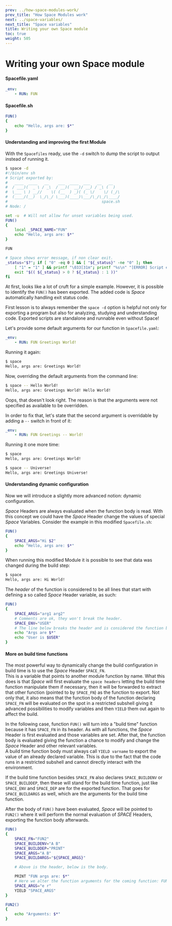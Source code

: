 ```yaml
---
prev: ../how-space-modules-work/
prev_title: "How Space Modules work"
next: ../space-variables/
next_title: "Space variables"
title: Writing your own Space module
toc: true
weight: 505
---
```


# Writing your own Space module

#### Spacefile.yaml
```yaml
_env:
    - RUN: FUN
```

#### Spacefile.sh
```sh
FUN()
{
    echo "Hello, args are: $*"
}
```

#### Understanding and improving the first Module

With the `Spacefiles` ready, use the `-d` switch to dump the script to output instead of running it.
```sh
$ space -d
#!/bin/env sh
# Script exported by:
#   ____  ____   __    ___  ____  ___   __   __
#  / ___)(  _ \ / _\  / __)(  __)/ __) / _\ (  )
#  \___ \ ) __//    \( (__  ) _)( (_ \/    \/ (_/\
#  (____/(__)  \_/\_/ \___)(____)\___/\_/\_/\____/
#                                         space.sh
# Node: /

set -u  # Will not allow for unset variables being used.
FUN()
{
    local _SPACE_NAME="FUN"
    echo "Hello, args are: $*"
}

FUN

# Space shows error message, if non clear exit.
_status="$?"; if [ "0" -eq 0 ] && [ "${_status}" -ne "0" ]; then
    [ "1" = "1" ] && printf "\033[31m"; printf "%s\n" "[ERROR] Script exited with status: ${_status}." >&2; [ "1" = "1" ] && printf "\033[0m"
    exit "$(( ${_status} > 0 ? ${_status} : 1 ))"
fi
```

At first, looks like a lot of cruft for a simple example. However, it is possible to identify the `FUN()` has been exported.
The added code is _Space_ automatically handling exit status code.

First lesson is to always remember the `space -d` option is helpful not only for exporting a program but also for analyzing, studying and understanding code. Exported scripts are standalone and runnable even without Space!

Let's provide some default arguments for our function in `Spacefile.yaml`:
```yaml
_env:
    - RUN: FUN Greetings World!
```

Running it again:  
```sh
$ space
Hello, args are: Greetings World!
```

Now, overriding the default arguments from the command line:  
```sh
$ space -- Hello World!
Hello, args are: Greetings World! Hello World!
```

Oops, that doesn't look right. The reason is that the arguments were not specified as available to be overridden.

In order to fix that, let's state that the second argument is overridable by adding a `--` switch in front of it:
```yaml
_env:
    - RUN: FUN Greetings -- World!
```

Running it one more time:
```sh
$ space
Hello, args are: Greetings World!

$ space -- Universe!
Hello, args are: Greetings Universe!
```

#### Understanding dynamic configuration
Now we will introduce a slightly more advanced notion: dynamic configuration.  

_Space_ Headers are always evaluated when the function body is read. With this concept we could have the _Space_ Header change the values of special _Space_ Variables. Consider the example in this modified `Spacefile.sh`:  
```sh
FUN()
{
    SPACE_ARGS="Hi $2"
    echo "Hello, args are: $*"
}
```

When running this modified Module it is possible to see that data was changed during the build step:
```sh
$ space
Hello, args are: Hi World!
```

The *header* of the function is considered to be all lines that start with defining a so called
_Space_ Header variable, as such:  
```sh
FUN()
{
    SPACE_ARGS="arg1 arg2"
    # Comments are ok, they won't break the header.
    SPACE_ENV="USER"
    # The line below breaks the header and is considered the function body.
    echo "Args are $*"
    echo "User is $USER"
}
```

#### More on build time functions
The most powerful way to dynamically change the build configuration in build time is to use the _Space_ Header `SPACE_FN`.  
This is a variable that points to another module function by name. What this does is that _Space_ will first evaluate the `space headers` letting the build time function manipulate them if necessary, then it will be forwarded to extract that other function (pointed to by `SPACE_FN`) as the function to export. Not only that, it also means that the function body of the function declaring `SPACE_FN` will be evaluated on the spot in a restricted subshell giving it advanced possibilities to modify variables and then `YIELD` them out again to affect the build.  

In the following case, function `FUN()` will turn into a "build time" function because it has `SPACE_FN` in its header. As with all functions, the _Space_ Header is first evaluated and those variables are set. After that, the function body is evaluated giving the function a chance to modify and change the _Space_ Header and other relevant variables.  
A build time function body must always call `YIELD varname` to export the value of an already declared variable. This is due to the fact that the code runs in a restricted subshell and cannot directly interact with the environment.  

If the build time function besides `SPACE_FN` also declares `SPACE_BUILDENV` or `SPACE_BUILDDEP`, then these will stand for the build time function, just like `SPACE_ENV` and `SPACE_DEP` are for the exported function. That goes for `SPACE_BUILDARGS` as well, which are the arguments for the build time function.  

After the body of `FUN()` have been evaluated, _Space_ will be pointed to `FUN2()` where it will perform the normal evaluation of _SPACE_ Headers, exporting the function body afterwards.

```sh
FUN()
{
    SPACE_FN="FUN2"
    SPACE_BUILDENV="A B"
    SPACE_BUILDDEP="PRINT"
    SPACE_ARGS="A B"
    SPACE_BUILDARGS="${SPACE_ARGS}"

    # Above is the header, below is the body.

    PRINT "FUN args are: $*"
    # Here we alter the function arguments for the coming function: FUN2.
    SPACE_ARGS="e r"
    YIELD "SPACE_ARGS"
}

FUN2()
{
    echo "Arguments: $*"
}
```
